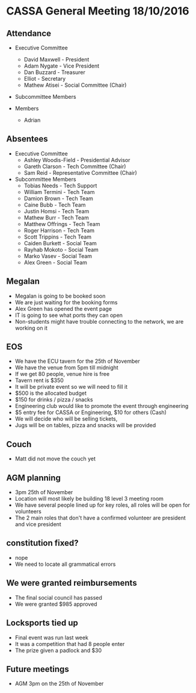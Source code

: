 CASSA General Meeting 18/10/2016
====================================
Attendance
----------
* Executive Committee
    * David Maxwell - President 
    * Adam Nygate - Vice President
    * Dan Buzzard - Treasurer
    * Elliot - Secretary
	* Mathew Atisei - Social Committee (Chair)
* Subcommittee Members

* Members
	* Adrian

Absentees
---------
* Executive Committee
	* Ashley Woodis-Field - Presidential Advisor
	* Gareth Clarson - Tech Committee (Chair)
	* Sam Reid - Representative Committee (Chair)
* Subcommittee Members
	* Tobias Needs - Tech Support
	* William Termini - Tech Team 
	* Damion Brown - Tech Team 
	* Caine Bubb - Tech Team 
	* Justin Homsi - Tech Team 
	* Mathew Burr - Tech Team 
	* Matthew Offrings - Tech Team
	* Roger Harrison - Tech Team 
	* Scott Trippins - Tech Team 
	* Caiden Burkett - Social Team
	* Rayhab Mokoto - Social Team
	* Marko Vasev - Social Team
	* Alex Green - Social Team

Megalan
---------
* Megalan is going to be booked soon
* We are just waiting for the booking forms
* Alex Green has opened the event page
* IT is going to see what ports they can open
* Non-students might have trouble connecting to the network, we are working on it

EOS
-----
* We have the ECU tavern for the 25th of November
* We have the venue from 5pm till midnight
* If we get 80 people, venue hire is free
* Tavern rent is $350 
* It will be private event so we will need to fill it
* $500 is the allocated budget
* $150 for drinks / pizza / snacks
* Engineering club would like to promote the event through engineering
* $5 entry fee for CASSA or Engineering, $10 for others (Cash)
* We will decide who will be selling tickets, 
* Jugs will be on tables, pizza and snacks will be provided

Couch
--------
* Matt did not move the couch yet

AGM planning
-----------
* 3pm 25th of November
* Location will most likely be building 18 level 3 meeting room
* We have several people lined up for key roles, all roles will be open for volunteers
* The 2 main roles that don't have a confirmed volunteer are president and vice president

constitution fixed?
--------------
* nope
* We need to locate all grammatical errors

We were granted reimbursements
-----------------------
* The final social council has passed
* We were granted $985 approved

Locksports tied up
----------------
* Final event was run last week
* It was a competition that had 8 people enter
* The prize given a padlock and $30


Future meetings
--------------
* AGM 3pm on the 25th of November
